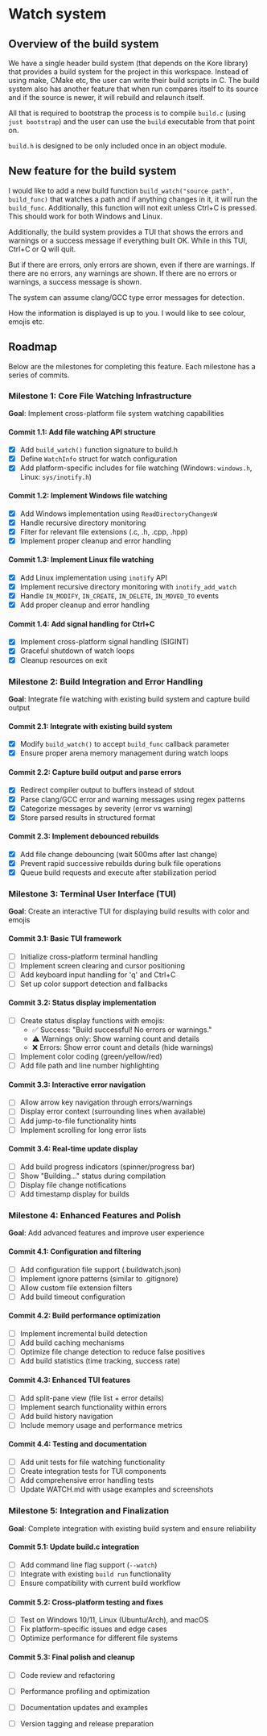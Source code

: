 # Watch system

## Overview of the build system

We have a single header build system (that depends on the Kore library) that
provides a build system for the project in this workspace.  Instead of using
make, CMake etc, the user can write their build scripts in C.  The build system
also has another feature that when run compares itself to its source and if the
source is newer, it will rebuild and relaunch itself.

All that is required to bootstrap the process is to compile `build.c` (using
`just bootstrap`) and the user can use the `build` executable from that point
on.

`build.h` is designed to be only included once in an object module.

## New feature for the build system

I would like to add a new build function `build_watch("source path",
build_func)` that watches a path and if anything changes in it, it will run the
`build_func`.  Additionally, this function will not exit unless Ctrl+C is
pressed.  This should work for both Windows and Linux.

Additionally, the build system provides a TUI that shows the errors and warnings
or a success message if everything built OK.  While in this TUI, Ctrl+C or Q
will quit.

But if there are errors, only errors are shown, even if there are warnings.  If
there are no errors, any warnings are shown.  If there are no errors or
warnings, a success message is shown.

The system can assume clang/GCC type error messages for detection.

How the information is displayed is up to you.  I would like to see colour,
emojis etc.

## Roadmap

Below are the milestones for completing this feature.  Each milestone has a
series of commits.

### Milestone 1: Core File Watching Infrastructure
**Goal**: Implement cross-platform file system watching capabilities

#### Commit 1.1: Add file watching API structure
- [x] Add `build_watch()` function signature to build.h
- [x] Define `WatchInfo` struct for watch configuration
- [x] Add platform-specific includes for file watching (Windows: `windows.h`, Linux: `sys/inotify.h`)

#### Commit 1.2: Implement Windows file watching
- [x] Add Windows implementation using `ReadDirectoryChangesW`
- [x] Handle recursive directory monitoring
- [x] Filter for relevant file extensions (.c, .h, .cpp, .hpp)
- [x] Implement proper cleanup and error handling

#### Commit 1.3: Implement Linux file watching  
- [x] Add Linux implementation using `inotify` API
- [x] Implement recursive directory monitoring with `inotify_add_watch`
- [x] Handle `IN_MODIFY`, `IN_CREATE`, `IN_DELETE`, `IN_MOVED_TO` events
- [x] Add proper cleanup and error handling

#### Commit 1.4: Add signal handling for Ctrl+C
- [x] Implement cross-platform signal handling (SIGINT)
- [x] Graceful shutdown of watch loops
- [x] Cleanup resources on exit

### Milestone 2: Build Integration and Error Handling
**Goal**: Integrate file watching with existing build system and capture build output

#### Commit 2.1: Integrate with existing build system
- [x] Modify `build_watch()` to accept `build_func` callback parameter
- [x] Ensure proper arena memory management during watch loops

#### Commit 2.2: Capture build output and parse errors
- [x] Redirect compiler output to buffers instead of stdout
- [x] Parse clang/GCC error and warning messages using regex patterns
- [x] Categorize messages by severity (error vs warning)
- [x] Store parsed results in structured format

#### Commit 2.3: Implement debounced rebuilds
- [x] Add file change debouncing (wait 500ms after last change)
- [x] Prevent rapid successive rebuilds during bulk file operations
- [x] Queue build requests and execute after stabilization period

### Milestone 3: Terminal User Interface (TUI)
**Goal**: Create an interactive TUI for displaying build results with color and emojis

#### Commit 3.1: Basic TUI framework
- [ ] Initialize cross-platform terminal handling
- [ ] Implement screen clearing and cursor positioning
- [ ] Add keyboard input handling for 'q' and Ctrl+C
- [ ] Set up color support detection and fallbacks

#### Commit 3.2: Status display implementation
- [ ] Create status display functions with emojis:
  - ✅ Success: "Build successful! No errors or warnings."
  - ⚠️  Warnings only: Show warning count and details
  - ❌ Errors: Show error count and details (hide warnings)
- [ ] Implement color coding (green/yellow/red)
- [ ] Add file path and line number highlighting

#### Commit 3.3: Interactive error navigation
- [ ] Allow arrow key navigation through errors/warnings
- [ ] Display error context (surrounding lines when available)
- [ ] Add jump-to-file functionality hints
- [ ] Implement scrolling for long error lists

#### Commit 3.4: Real-time update display
- [ ] Add build progress indicators (spinner/progress bar)
- [ ] Show "Building..." status during compilation
- [ ] Display file change notifications
- [ ] Add timestamp display for builds

### Milestone 4: Enhanced Features and Polish
**Goal**: Add advanced features and improve user experience

#### Commit 4.1: Configuration and filtering
- [ ] Add configuration file support (.buildwatch.json)
- [ ] Implement ignore patterns (similar to .gitignore)
- [ ] Allow custom file extension filters
- [ ] Add build timeout configuration

#### Commit 4.2: Build performance optimization
- [ ] Implement incremental build detection
- [ ] Add build caching mechanisms
- [ ] Optimize file change detection to reduce false positives
- [ ] Add build statistics (time tracking, success rate)

#### Commit 4.3: Enhanced TUI features
- [ ] Add split-pane view (file list + error details)
- [ ] Implement search functionality within errors
- [ ] Add build history navigation
- [ ] Include memory usage and performance metrics

#### Commit 4.4: Testing and documentation
- [ ] Add unit tests for file watching functionality
- [ ] Create integration tests for TUI components
- [ ] Add comprehensive error handling tests
- [ ] Update WATCH.md with usage examples and screenshots

### Milestone 5: Integration and Finalization
**Goal**: Complete integration with existing build system and ensure reliability

#### Commit 5.1: Update build.c integration
- [ ] Add command line flag support (`--watch`)
- [ ] Integrate with existing `build run` functionality
- [ ] Ensure compatibility with current build workflow

#### Commit 5.2: Cross-platform testing and fixes
- [ ] Test on Windows 10/11, Linux (Ubuntu/Arch), and macOS
- [ ] Fix platform-specific issues and edge cases
- [ ] Optimize performance for different file systems

#### Commit 5.3: Final polish and cleanup
- [ ] Code review and refactoring
- [ ] Performance profiling and optimization
- [ ] Documentation updates and examples
- [ ] Version tagging and release preparation

